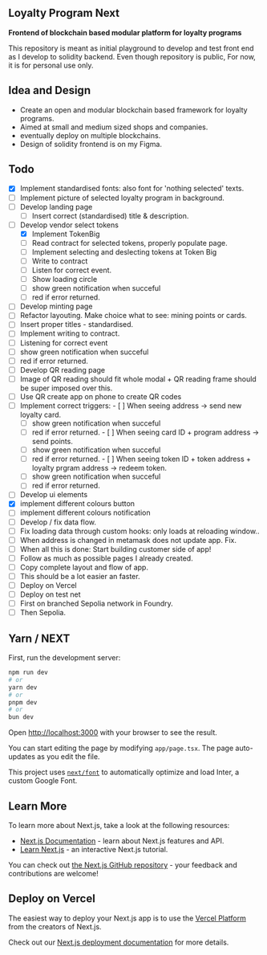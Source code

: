 ## Loyalty Program Next 
**Frontend of blockchain based modular platform for loyalty programs**

This repository is meant as initial playground to develop and test front end as I develop to solidity backend. 
Even though repository is public, For now, it is for personal use only. 

## Idea and Design

- Create an open and modular blockchain based framework for loyalty programs. 
- Aimed at small and medium sized shops and companies. 
- eventually deploy on multiple blockchains. 
- Design of solidity frontend is on my Figma. 

## Todo   
- [x] Implement standardised fonts: also font for 'nothing selected' texts. 
- [ ] Implement picture of selected loyalty program in background. 
- [ ] Develop landing page 
  - [ ]  Insert correct (standardised) title & description. 
- [ ] Develop vendor select tokens
  - [X]  Implement TokenBig
  - [ ]  Read contract for selected tokens, properly populate page. 
  - [ ]  Implement selecting and deslecting tokens at Token Big
    - [ ]  Write to contract
    - [ ]  Listen for correct event. 
    - [ ]  Show loading circle 
    - [ ]  show green notification when succeful
    - [ ]  red if error returned. 
- [ ]  Develop minting page 
  - [ ]  Refactor layouting. Make choice what to see: mining points or cards. 
  - [ ]  Insert proper titles - standardised. 
  - [ ]  Implement writing to contract. 
  - [ ]  Listening for correct event
  - [ ]  show green notification when succeful
  - [ ]  red if error returned.
- [ ]  Develop QR reading page
  - [ ]  Image of QR reading should fit whole modal + QR reading frame should be super imposed over this. 
  - [ ]  Use QR create app on phone to create QR codes
  - [ ]  Implement correct triggers: 
    - [ ]  When seeing address -> send new loyalty card. 
      - [ ]  show green notification when succeful
      - [ ]  red if error returned.
    - [ ]  When seeing card ID + program address -> send points.
      - [ ]  show green notification when succeful
      - [ ]  red if error returned. 
    - [ ]  When seeing token ID + token address + loyalty prgram address -> redeem token.
      - [ ] show green notification when succeful
      - [ ]  red if error returned.
- [ ]  Develop ui elements 
  - [x]  implement different colours button
  - [ ]  implement different colours notification
- [ ]  Develop / fix data flow. 
  - [ ]  Fix loading data through custom hooks: only loads at reloading window.. 
  - [ ]  When address is changed in metamask does not update app. Fix. 
- [ ]  When all this is done: Start building customer side of app! 
  - [ ]  Follow as much as possible pages I already created. 
  - [ ]  Copy complete layout and flow of app. 
  - [ ]  This should be a lot easier an faster. 
- [ ]  Deploy on Vercel 
- [ ]  Deploy on test net
  - [ ]  First on branched Sepolia network in Foundry.
  - [ ]  Then Sepolia.  

## Yarn / NEXT 

First, run the development server:

```bash
npm run dev
# or
yarn dev
# or
pnpm dev
# or
bun dev
```

Open [http://localhost:3000](http://localhost:3000) with your browser to see the result.

You can start editing the page by modifying `app/page.tsx`. The page auto-updates as you edit the file.

This project uses [`next/font`](https://nextjs.org/docs/basic-features/font-optimization) to automatically optimize and load Inter, a custom Google Font.

## Learn More

To learn more about Next.js, take a look at the following resources:

- [Next.js Documentation](https://nextjs.org/docs) - learn about Next.js features and API.
- [Learn Next.js](https://nextjs.org/learn) - an interactive Next.js tutorial.

You can check out [the Next.js GitHub repository](https://github.com/vercel/next.js/) - your feedback and contributions are welcome!

## Deploy on Vercel

The easiest way to deploy your Next.js app is to use the [Vercel Platform](https://vercel.com/new?utm_medium=default-template&filter=next.js&utm_source=create-next-app&utm_campaign=create-next-app-readme) from the creators of Next.js.

Check out our [Next.js deployment documentation](https://nextjs.org/docs/deployment) for more details.
